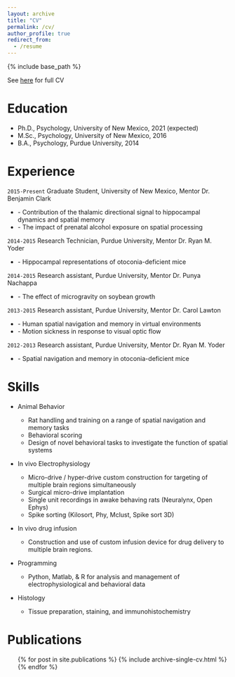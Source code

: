 ```yaml
---
layout: archive
title: "CV"
permalink: /cv/
author_profile: true
redirect_from:
  - /resume
---
```


{% include base_path %}

See [here](https://ryanharvey1.github.io/markdown-cv/) for full CV

Education
======
* Ph.D., Psychology, University of New Mexico, 2021 (expected)
* M.Sc., Psychology, University of New Mexico, 2016
* B.A., Psychology, Purdue University, 2014

Experience
======
`2015-Present`
Graduate Student, University of New Mexico, Mentor Dr. Benjamin Clark

- \- Contribution of the thalamic directional signal to hippocampal dynamics and spatial memory
- \- The impact of prenatal alcohol exposure on spatial processing

`2014-2015`
Research Technician, Purdue University, Mentor Dr. Ryan M. Yoder

- \- Hippocampal representations of otoconia-deficient mice

`2014-2015`
Research assistant, Purdue University, Mentor Dr. Punya Nachappa

- \- The effect of microgravity on soybean growth

`2013-2015`
Research assistant, Purdue University, Mentor Dr. Carol Lawton

- \- Human spatial navigation and memory in virtual environments
- \- Motion sickness in response to visual optic flow  

`2012-2013`
Research assistant, Purdue University, Mentor Dr. Ryan M. Yoder

- \- Spatial navigation and memory in otoconia-deficient mice


Skills
======
* Animal Behavior
  * Rat handling and training on a range of spatial navigation and memory tasks
  * Behavioral scoring
  * Design of novel behavioral tasks to investigate the function of spatial systems

* In vivo Electrophysiology
  * Micro-drive / hyper-drive custom construction for targeting of multiple brain regions simultaneously
  * Surgical micro-drive implantation
  * Single unit recordings in awake behaving rats (Neuralynx, Open Ephys)
  * Spike sorting (Kilosort, Phy, Mclust, Spike sort 3D)

* In vivo drug infusion
  * Construction and use of custom infusion device for drug delivery to multiple brain regions. 

* Programming
  * Python, Matlab, & R for analysis and management of electrophysiological and behavioral data

* Histology
  * Tissue preparation, staining, and immunohistochemistry


Publications
======
  <ul>{% for post in site.publications %}
    {% include archive-single-cv.html %}
  {% endfor %}</ul>  
  
